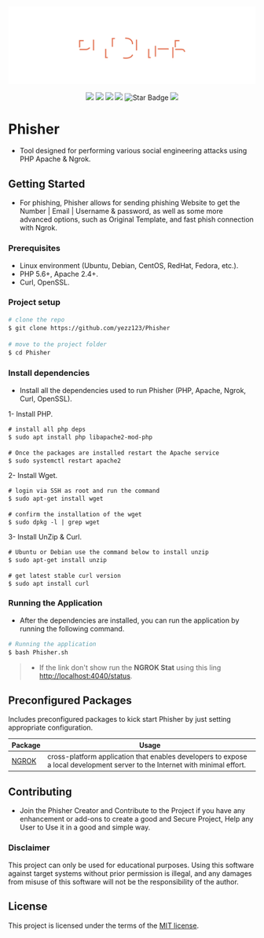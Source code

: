 ![Header](.github/header.svg)

<p align="center">
   <img src="https://img.shields.io/badge/Dev-Yezz123-green?style"/>
   <img src="https://img.shields.io/github/license/yezz123/phisher"/>
   <img src="https://img.shields.io/github/stars/yezz123/phisher"/>
   <img src="https://img.shields.io/github/forks/yezz123/phisher"/>
   <img src="https://img.shields.io/static/v1?label=%F0%9F%8C%9F&message=If%20Useful&style=style=flat&color=BC4E99" alt="Star Badge"/>
   <img src="https://visitor-badge.laobi.icu/badge?page_id=yezz123.Pretty-Readme">
</p>

# Phisher

- Tool designed for performing various social engineering attacks using PHP Apache & Ngrok.

## Getting Started

- For phishing, Phisher allows for sending phishing Website to get the Number | Email | Username & password, as well as some more advanced options, such as Original Template, and fast phish connection with Ngrok.

### Prerequisites

- Linux environment (Ubuntu, Debian, CentOS, RedHat, Fedora, etc.).
- PHP 5.6+, Apache 2.4+.
- Curl, OpenSSL.

### Project setup

```sh
# clone the repo
$ git clone https://github.com/yezz123/Phisher

# move to the project folder
$ cd Phisher
```

### Install dependencies

- Install all the dependencies used to run Phisher (PHP, Apache, Ngrok, Curl, OpenSSL).

1- Install PHP.

```shell
# install all php deps
$ sudo apt install php libapache2-mod-php

# Once the packages are installed restart the Apache service
$ sudo systemctl restart apache2
```

2- Install Wget.

```shell
# login via SSH as root and run the command
$ sudo apt-get install wget

# confirm the installation of the wget
$ sudo dpkg -l | grep wget
```

3- Install UnZip & Curl.

```shell
# Ubuntu or Debian use the command below to install unzip
$ sudo apt-get install unzip

# get latest stable curl version
$ sudo apt install curl
```

### Running the Application

- After the dependencies are installed, you can run the application by running the following command.

```sh
# Running the application
$ bash Phisher.sh
```

> - If the link don't show run the **NGROK Stat** using this ling <http://localhost:4040/status>.

## Preconfigured Packages

Includes preconfigured packages to kick start Phisher by just setting appropriate configuration.

| Package                     |Usage         |
| --------------------------- | ----------------------------------------------------------------- |
| [NGROK](https://ngrok.com/) | cross-platform application that enables developers to expose a local development server to the Internet with minimal effort. |

## Contributing

- Join the Phisher Creator and Contribute to the Project if you have any enhancement or add-ons to create a good and Secure Project, Help any User to Use it in a good and simple way.

### Disclaimer

This project can only be used for educational purposes. Using this software against target systems without prior permission is illegal, and any damages from misuse of this software will not be the responsibility of the author.

## License

This project is licensed under the terms of the [MIT license](LICENSE).
